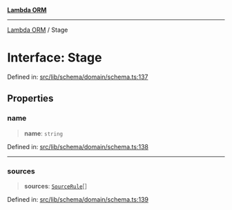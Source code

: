 [**Lambda ORM**](../README.md)

***

[Lambda ORM](../README.md) / Stage

# Interface: Stage

Defined in: [src/lib/schema/domain/schema.ts:137](https://github.com/lambda-orm/lambdaorm-base/blob/54d568062b637a6aed5442a048b140146d1f573b/src/lib/schema/domain/schema.ts#L137)

## Properties

### name

> **name**: `string`

Defined in: [src/lib/schema/domain/schema.ts:138](https://github.com/lambda-orm/lambdaorm-base/blob/54d568062b637a6aed5442a048b140146d1f573b/src/lib/schema/domain/schema.ts#L138)

***

### sources

> **sources**: [`SourceRule`](SourceRule.md)[]

Defined in: [src/lib/schema/domain/schema.ts:139](https://github.com/lambda-orm/lambdaorm-base/blob/54d568062b637a6aed5442a048b140146d1f573b/src/lib/schema/domain/schema.ts#L139)

